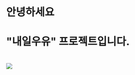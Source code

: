 <h1>안녕하세요<h1>
<h1>"내일우유" 프로젝트입니다.<h1>
<image src="https://user-images.githubusercontent.com/125838456/228129470-37bc74a5-bd48-4dfd-b0e2-7045cff8f8f6.png" >
